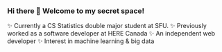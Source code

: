 ### Hi there 👋 Welcome to my secret space!

✨ Currently a CS Statistics double major student at SFU.
✨ Previously worked as a software developer at HERE Canada
✨ An independent web developer
✨ Interest in machine learning & big data
<!--
**jiaranyu/jiaranyu** is a ✨ _special_ ✨ repository because its `README.md` (this file) appears on your GitHub profile.

Here are some ideas to get you started:

- 🔭 I’m currently working on ...
- 🌱 I’m currently learning ...
- 👯 I’m looking to collaborate on ...
- 🤔 I’m looking for help with ...
- 💬 Ask me about ...
- 📫 How to reach me: ...
- 😄 Pronouns: ...
- ⚡ Fun fact: ...
-->
